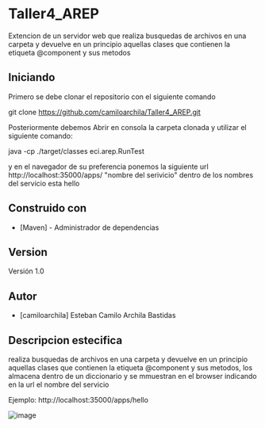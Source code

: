 # Taller4_AREP

Extencion de un servidor web que realiza busquedas de archivos en una carpeta y devuelve en un principio aquellas clases que contienen la etiqueta @component y sus metodos

## Iniciando

Primero se debe clonar el repositorio con el siguiente comando 


git clone https://github.com/camiloarchila/Taller4_AREP.git


Posteriormente debemos Abrir en consola la carpeta clonada y utilizar el siguiente comando:


java -cp ./target/classes eci.arep.RunTest


y en el navegador de su preferencia ponemos la siguiente url http://localhost:35000/apps/ "nombre del serivicio" dentro de los nombres del servicio esta hello 

## Construido con 
* [Maven] - Administrador de dependencias

## Version 
Versión 1.0

## Autor
* [camiloarchila] Esteban Camilo Archila Bastidas 

## Descripcion estecifica

realiza busquedas de archivos en una carpeta y devuelve en un principio aquellas clases que contienen la etiqueta @component y sus metodos, los almacena dentro de un diccionario y se mmuestran en el browser indicando en la url el nombre del servicio 

Ejemplo: http://localhost:35000/apps/hello

![image](https://user-images.githubusercontent.com/69320250/221082742-ca5b8584-6d0d-42c7-86e9-1ee24e36fc97.png)
